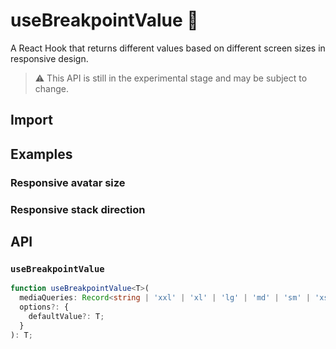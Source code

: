 # useBreakpointValue 🧪

A React Hook that returns different values based on different screen sizes in responsive design.

> ⚠️ This API is still in the experimental stage and may be subject to change.

## Import

<!--{include:<import-guide>}-->

## Examples

### Responsive avatar size

<!--{include:`basic.md`}-->

### Responsive stack direction

<!--{include:`stack.md`}-->

## API

### `useBreakpointValue`

```ts
function useBreakpointValue<T>(
  mediaQueries: Record<string | 'xxl' | 'xl' | 'lg' | 'md' | 'sm' | 'xs', T>,
  options?: {
    defaultValue?: T;
  }
): T;
```
